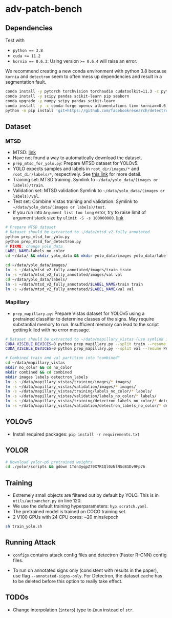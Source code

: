 # adv-patch-bench

## Dependencies

Test with

- `python == 3.8`
- `cuda >= 11.2`
- `kornia == 0.6.3`: Using version `>= 0.6.4` will raise an error.

We recommend creating a new conda environment with python 3.8 because `kornia` and `detectron` seem to often mess up dependencies and result in a segmentation fault.

```bash
conda install -y pytorch torchvision torchaudio cudatoolkit=11.3 -c pytorch
conda install -y scipy pandas scikit-learn pip seaborn
conda upgrade -y numpy scipy pandas scikit-learn
conda install -y -c conda-forge opencv albumentations timm kornia==0.6.3
python -m pip install 'git+https://github.com/facebookresearch/detectron2.git'
```

## Dataset

### MTSD

- MTSD: [link](https://www.mapillary.com/dataset/trafficsign)
- Have not found a way to automatically download the dataset.
- `prep_mtsd_for_yolo.py`: Prepare MTSD dataset for YOLOv5.
- YOLO expects samples and labels in `root_dir/images/*` and `root_dir/labels/*`, respectively. See [this link](https://github.com/ultralytics/yolov5/wiki/Train-Custom-Data#13-organize-directories) for more detail.
- Training set: MTSD training. Symlink to `~/data/yolo_data/(images or labels)/train`.
- Validation set: MTSD validation Symlink to `~/data/yolo_data/(images or labels)/val`.
- Test set: Combine Vistas training and validation. Symlink to `~/data/yolo_data/(images or labels)/test`.
- If you run into `Argument list too long` error, try to raise limit of argument stack size by `ulimit -S -s 100000000`. [link](https://unix.stackexchange.com/a/401797)

```bash
# Prepare MTSD dataset
# Dataset should be extracted to ~/data/mtsd_v2_fully_annotated
python prep_mtsd_for_yolo.py
python prep_mtsd_for_detectron.py
# FIXME: change yolo_data
LABEL_NAME=labels_no_color
cd ~/data/ && mkdir yolo_data && mkdir yolo_data/images yolo_data/labels

cd ~/data/yolo_data/images/
ln -s ~/data/mtsd_v2_fully_annotated/images/train train
ln -s ~/data/mtsd_v2_fully_annotated/images/val val
cd ~/data/yolo_data/labels/
ln -s ~/data/mtsd_v2_fully_annotated/$LABEL_NAME/train train
ln -s ~/data/mtsd_v2_fully_annotated/$LABEL_NAME/val val
```

<!-- ### Cityscapes

See instructions at [https://github.com/mcordts/cityscapesScripts](https://github.com/mcordts/cityscapesScripts).

```bash
python -m pip install cityscapesscripts
csDownload --help
# For visualizing panoptic segmentation
cd datasets
git clone https://github.com/pmeletis/panoptic_parts.git
export PYTHONPATH="${PYTHONPATH}:/home/chawin/adv-patch-bench/datasets/panoptic_parts"
```

- We use `leftImg8bit_trainvaltest.zip` for the raw images and `gtFinePanopticParts_trainval.zip` for segmentation labels.
- Use API at this [link](https://panoptic-parts.readthedocs.io/en/stable/api_and_code.html#visualization) to visualize the labels. -->

### Mapillary

- `prep_mapillary.py`: Prepare Vistas dataset for YOLOv5 using a pretrained classifier to determine classes of the signs. May require substantial memory to run. Insufficient memory can lead to the script getting killed with no error message.

```bash
# Dataset should be extracted to ~/data/mapillary_vistas (use symlink if needed)
CUDA_VISIBLE_DEVICES=0 python prep_mapillary.py --split train --resume PATH_TO_CLASSIFIER
CUDA_VISIBLE_DEVICES=0 python prep_mapillary.py --split val --resume PATH_TO_CLASSIFIER

# Combined train and val partition into "combined"
cd ~/data/mapillary_vistas
mkdir no_color && cd no_color
mkdir combined && cd combined
mkdir images labels detectron_labels
ln -s ~/data/mapillary_vistas/training/images/* images/
ln -s ~/data/mapillary_vistas/validation/images/* images/
ln -s ~/data/mapillary_vistas/training/labels_no_color/* labels/
ln -s ~/data/mapillary_vistas/validation/labels_no_color/* labels/
ln -s ~/data/mapillary_vistas/training/detectron_labels_no_color/* detectron_labels/
ln -s ~/data/mapillary_vistas/validation/detectron_labels_no_color/* detectron_labels/
```

## YOLOv5

- Install required packages: `pip install -r requirements.txt`

## YOLOR

```bash
# Download yolor-p6 pretrained weights
cd ./yolor/scripts && gdown 1Tdn3yqpZ79X7R1Ql0zNlNScB1Dv9Fp76 
```

## Training

- Extremely small objects are filtered out by default by YOLO. This is in `utils/autoanchor.py` on line 120.
- We use the default training hyperparameters: `hyp.scratch.yaml`.
- The pretrained model is trained on COCO training set.
- 2 V100 GPUs with 24 CPU cores: ~20 mins/epoch

```bash
sh train_yolo.sh
```

## Running Attack

- `configs` contains attack config files and detectron (Faster R-CNN) config files.

<!-- ## Other Tips -->

- To run on annotated signs only (consistent with results in the paper), use flag `--annotated-signs-only`. For Detectron, the dataset cache has to be deleted before this option to really take effect.

## TODOs

- Change interpolation (`interp`) type to `Enum` instead of `str`.